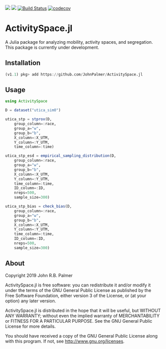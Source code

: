 [![](https://img.shields.io/badge/docs-stable-blue.svg)](https://JohnPalmer.github.io/ActivitySpace.jl/stable)
[![](https://img.shields.io/badge/docs-dev-blue.svg)](https://JohnPalmer.github.io/ActivitySpace.jl/dev)
[![Build Status](https://travis-ci.com/JohnPalmer/ActivitySpace.jl.svg?branch=master)](https://travis-ci.com/JohnPalmer/ActivitySpace.jl)
[![codecov](https://codecov.io/gh/JohnPalmer/ActivitySpace.jl/branch/master/graph/badge.svg)](https://codecov.io/gh/JohnPalmer/ActivitySpace.jl)

# ActivitySpace.jl
A Julia package for analyzing mobility, activity spaces, and segregation. This package is currently under development.

## Installation
```julia
(v1.1) pkg> add https://github.com/JohnPalmer/ActivitySpace.jl
```

## Usage

```julia
using ActivitySpace

D = dataset("utica_sim0")

utica_stp = stprox(D, 
	group_column=:race, 
	group_a="w", 
	group_b="b", 
	X_column=:X_UTM, 
	Y_column=:Y_UTM, 
	time_column=:time)

utica_stp_esd = empirical_sampling_distribution(D, 
	group_column=:race, 
	group_a="w", 
	group_b="b", 
	X_column=:X_UTM, 
	Y_column=:Y_UTM, 
	time_column=:time, 
	ID_column=:ID, 
	nreps=500, 
	sample_size=300)

utica_stp_bias = check_bias(D, 
	group_column=:race, 
	group_a="w", 
	group_b="b", 
	X_column=:X_UTM, 
	Y_column=:Y_UTM, 
	time_column=:time, 
	ID_column=:ID, 
	nreps=500, 
	sample_size=300)

```

## About

Copyright 2019 John R.B. Palmer

ActivitySpace.jl is free software: you can redistribute it and/or modify it under the terms of the GNU General Public License as published by the Free Software Foundation, either version 3 of the License, or (at your option) any later version.

ActivitySpace.jl is distributed in the hope that it will be useful, but WITHOUT ANY WARRANTY; without even the implied warranty of MERCHANTABILITY or FITNESS FOR A PARTICULAR PURPOSE. See the GNU General Public License for more details.

You should have received a copy of the GNU General Public License along with this program. If not, see http://www.gnu.org/licenses.
